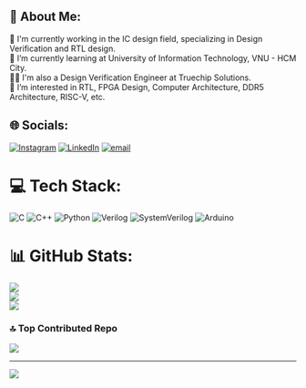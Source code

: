 ## 💫 About Me:
🔭 I'm currently working in the IC design field, specializing in Design Verification and RTL design.<br>🏫 I’m currently learning at University of Information Technology, VNU - HCM City.<br>🧑‍💻 I'm also a Design Verification Engineer at Truechip Solutions.<br>👀 I’m interested in RTL, FPGA Design, Computer Architecture, DDR5 Architecture, RISC-V, etc.


## 🌐 Socials:
[![Instagram](https://img.shields.io/badge/Instagram-%23E4405F.svg?logo=Instagram&logoColor=white)](https://instagram.com/https://www.instagram.com/_2imlinkk/) [![LinkedIn](https://img.shields.io/badge/LinkedIn-%230077B5.svg?logo=linkedin&logoColor=white)](https://linkedin.com/in/https://www.linkedin.com/in/linkk-isme/) [![email](https://img.shields.io/badge/Email-D14836?logo=gmail&logoColor=white)](mailto:nguyenvanlinh0702.1922@gmail.com) 

# 💻 Tech Stack:
![C](https://iili.io/3id3t19.png) ![C++](https://iili.io/3idHqCX.png) ![Python](https://iili.io/3iJyjDP.png) ![Verilog](https://iili.io/3iJDsFR.png) ![SystemVerilog](https://iili.io/3idAMR2.png) ![Arduino](https://iili.io/3id0oyG.png)
# 📊 GitHub Stats:
![](https://github-readme-stats.vercel.app/api?username=so1taynguyen&theme=monokai&hide_border=false&include_all_commits=false&count_private=true)<br/>
![](https://nirzak-streak-stats.vercel.app/?user=so1taynguyen&theme=monokai&hide_border=false)<br/>
![](https://github-readme-stats.vercel.app/api/top-langs/?username=so1taynguyen&theme=monokai&hide_border=false&include_all_commits=true&count_private=true&layout=compact)

### 🔝 Top Contributed Repo
![](https://github-contributor-stats.vercel.app/api?username=so1taynguyen&limit=5&theme=dark&combine_all_yearly_contributions=true)

---
[![](https://visitcount.itsvg.in/api?id=so1taynguyen&icon=0&color=0)](https://visitcount.itsvg.in)

<!-- Proudly created with GPRM ( https://gprm.itsvg.in ) -->
